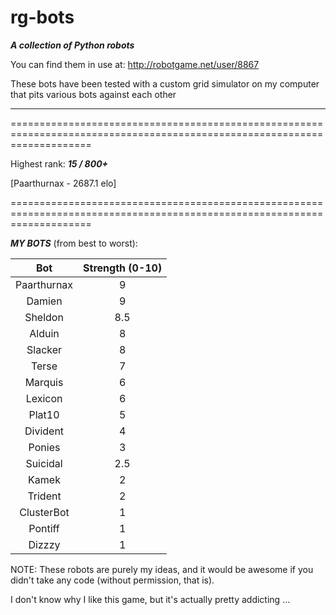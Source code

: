 rg-bots
=======

***A collection of Python robots***

You can find them in use at: http://robotgame.net/user/8867

These bots have been tested with a custom grid simulator on my computer that pits various bots against each other

--------------------------------------------------------------------------------------------------------------------------

==========================================================================================================================

Highest rank: ___15 / 800+___

[Paarthurnax - 2687.1 elo]

==========================================================================================================================

___MY BOTS___ (from best to worst):

| Bot       | Strength (0-10)       |
| :-------------: | :------------: |
| Paarthurnax | 9 |
| Damien | 9 |
| Sheldon | 8.5 |
| Alduin      | 8 |
| Slacker     | 8 |
| Terse       | 7 |
| Marquis     | 6 |
| Lexicon     | 6 |
| Plat10      | 5 |
| Divident | 4 |
| Ponies | 3 |
| Suicidal | 2.5 |
| Kamek | 2 |
| Trident | 2 |
| ClusterBot | 1 |
| Pontiff | 1 |
| Dizzzy  | 1 |

NOTE: These robots are purely my ideas, and it would be awesome if you didn't take any code (without permission, that is).

I don't know why I like this game, but it's actually pretty addicting ...

